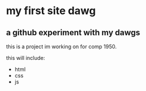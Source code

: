 # my first site dawg
## a github experiment with my dawgs

this is a project im working on for comp 1950.

this will include:

* html
* css
* js